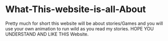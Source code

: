 # What-This-website-is-all-About
Pretty much for short this website will be about stories/Games 
and you will use your own animation to run wild as you read my 
stories. HOPE YOU UNDERSTAND AND LIKE THIS Website.
